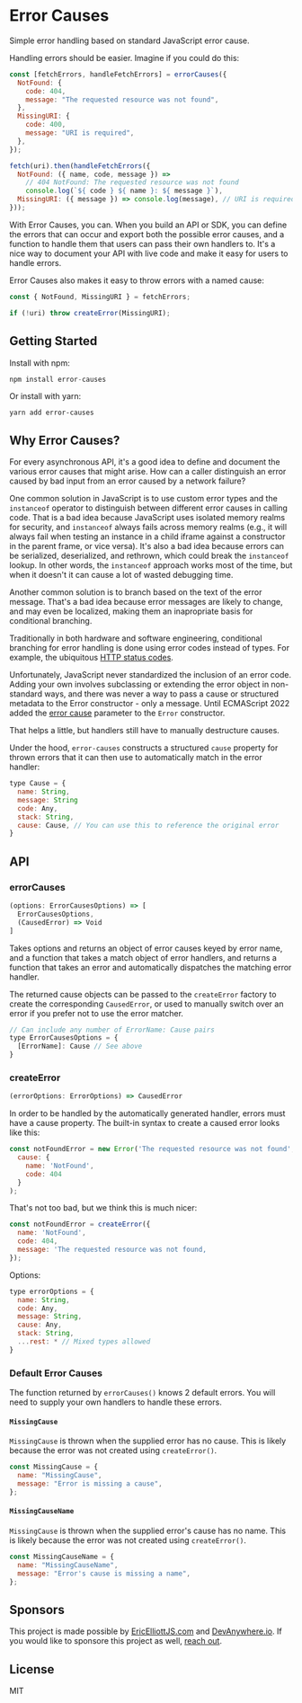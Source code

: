 # Error Causes

Simple error handling based on standard JavaScript error cause.

Handling errors should be easier. Imagine if you could do this:

```js
const [fetchErrors, handleFetchErrors] = errorCauses({
  NotFound: {
    code: 404,
    message: "The requested resource was not found",
  },
  MissingURI: {
    code: 400,
    message: "URI is required",
  },
});

fetch(uri).then(handleFetchErrors({
  NotFound: ({ name, code, message }) =>
    // 404 NotFound: The requested resource was not found
    console.log(`${ code } ${ name }: ${ message }`),
  MissingURI: ({ message }) => console.log(message), // URI is required
}));
```

With Error Causes, you can. When you build an API or SDK, you can define the errors that can occur and export both the possible error causes, and a function to handle them that users can pass their own handlers to. It's a nice way to document your API with live code and make it easy for users to handle errors.

Error Causes also makes it easy to throw errors with a named cause:

```js
const { NotFound, MissingURI } = fetchErrors;

if (!uri) throw createError(MissingURI);
```

## Getting Started

Install with npm:

```js
npm install error-causes
```

Or install with yarn:

```
yarn add error-causes
```

## Why Error Causes?

For every asynchronous API, it's a good idea to define and document the various error causes that might arise. How can a caller distinguish an error caused by bad input from an error caused by a network failure?

One common solution in JavaScript is to use custom error types and the `instanceof` operator to distinguish between different error causes in calling code. That is a bad idea because JavaScript uses isolated memory realms for security, and `instanceof` always fails across memory realms (e.g., it will always fail when testing an instance in a child iframe against a constructor in the parent frame, or vice versa). It's also a bad idea because errors can be serialized, deserialized, and rethrown, which could break the `instanceof` lookup. In other words, the `instanceof` approach works most of the time, but when it doesn't it can cause a lot of wasted debugging time.

Another common solution is to branch based on the text of the error message. That's a bad idea because error messages are likely to change, and may even be localized, making them an inapropriate basis for conditional branching.

Traditionally in both hardware and software engineering, conditional branching for error handling is done using error codes instead of types. For example, the ubiquitous [HTTP status codes](https://en.wikipedia.org/wiki/List_of_HTTP_status_codes).

Unfortunately, JavaScript never standardized the inclusion of an error code. Adding your own involves subclassing or extending the error object in non-standard ways, and there was never a way to pass a cause or structured metadata to the Error constructor - only a message. Until ECMAScript 2022 added the [error cause](https://developer.mozilla.org/en-US/docs/Web/JavaScript/Reference/Global_Objects/Error/cause#providing_structured_data_as_the_error_cause) parameter to the `Error` constructor.

That helps a little, but handlers still have to manually destructure causes.

Under the hood, `error-causes` constructs a structured `cause` property for thrown errors that it can then use to automatically match in the error handler:

```js
type Cause = {
  name: String,
  message: String
  code: Any,
  stack: String,
  cause: Cause, // You can use this to reference the original error
}
```

## API

### errorCauses

```js
(options: ErrorCausesOptions) => [
  ErrorCausesOptions,
  (CausedError) => Void
]
```

Takes options and returns an object of error causes keyed by error name, and a function that takes a match object of error handlers, and returns a function that takes an error and automatically dispatches the matching error handler.

The returned cause objects can be passed to the `createError` factory to create the corresponding `CausedError`, or used to manually switch over an error if you prefer not to use the error matcher.

```js
// Can include any number of ErrorName: Cause pairs
type ErrorCausesOptions = {
  [ErrorName]: Cause // See above
}
```

### createError

```js
(errorOptions: ErrorOptions) => CausedError
```

In order to be handled by the automatically generated handler, errors must have a cause property. The built-in syntax to create a caused error looks like this:

```js
const notFoundError = new Error('The requested resource was not found', {
  cause: {
    name: 'NotFound',
    code: 404
  }
);
```

That's not too bad, but we think this is much nicer:

```js
const notFoundError = createError({
  name: 'NotFound',
  code: 404,
  message: 'The requested resource was not found,
});
```

Options:

```js
type errorOptions = {
  name: String,
  code: Any,
  message: String,
  cause: Any,
  stack: String,
  ...rest: * // Mixed types allowed
}
```

### Default Error Causes

The function returned by `errorCauses()` knows 2 default errors. You will need to supply your own handlers to handle these errors.

#### `MissingCause`

`MissingCause` is thrown when the supplied error has no cause. This is likely
because the error was not created using `createError()`.

```js
const MissingCause = {
  name: "MissingCause",
  message: "Error is missing a cause",
};
```

#### `MissingCauseName`

`MissingCause` is thrown when the supplied error's cause has no name. This is likely because the error was not created using `createError()`.

```js
const MissingCauseName = {
  name: "MissingCauseName",
  message: "Error's cause is missing a name",
};
```

## Sponsors

This project is made possible by [EricElliottJS.com](https://ericelliottjs.com) and [DevAnywhere.io](https://devanywhere.io). If you would like to sponsore this project as well, [reach out](https://devanywhere.io/help?subject=Sponsor+Error+Causes).

## License

MIT
